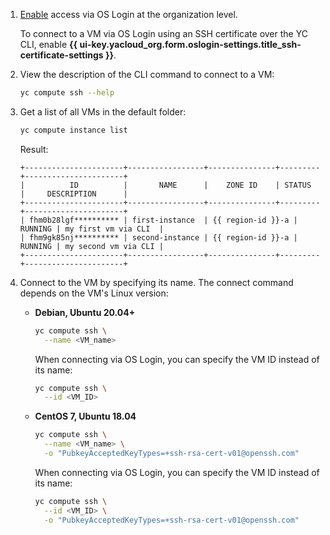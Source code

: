 1. [Enable](../../organization/operations/os-login-access.md) access via OS Login at the organization level.

   To connect to a VM via OS Login using an SSH certificate over the YC CLI, enable **{{ ui-key.yacloud_org.form.oslogin-settings.title_ssh-certificate-settings }}**.

1. View the description of the CLI command to connect to a VM:

   ```bash
   yc compute ssh --help
   ```

1. Get a list of all VMs in the default folder:

   ```bash
   yc compute instance list
   ```

   Result:

   ```text
   +----------------------+-----------------+---------------+---------+----------------------+
   |          ID          |       NAME      |    ZONE ID    | STATUS  |     DESCRIPTION      |
   +----------------------+-----------------+---------------+---------+----------------------+
   | fhm0b28lgf********** | first-instance  | {{ region-id }}-a | RUNNING | my first vm via CLI  |
   | fhm9gk85nj********** | second-instance | {{ region-id }}-a | RUNNING | my second vm via CLI |
   +----------------------+-----------------+---------------+---------+----------------------+
   ```

1. Connect to the VM by specifying its name. The connect command depends on the VM's Linux version:

   * **Debian, Ubuntu 20.04+**

      ```bash
      yc compute ssh \
        --name <VM_name>
      ```

      When connecting via OS Login, you can specify the VM ID instead of its name:

      ```bash
      yc compute ssh \
        --id <VM_ID>
      ```

   * **CentOS 7, Ubuntu 18.04**

      ```bash
      yc compute ssh \
        --name <VM_name> \
        -o "PubkeyAcceptedKeyTypes=+ssh-rsa-cert-v01@openssh.com"
      ```

      When connecting via OS Login, you can specify the VM ID instead of its name:

      ```bash
      yc compute ssh \
        --id <VM_ID> \
        -o "PubkeyAcceptedKeyTypes=+ssh-rsa-cert-v01@openssh.com"
      ```